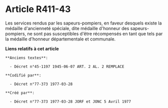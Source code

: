 # Article R411-43

Les services rendus par les sapeurs-pompiers, en faveur desquels existe la médaille d'ancienneté spéciale, dite médaille
d'honneur des sapeurs-pompiers, ne sont pas susceptibles d'être récompensés en tant que tels par la médaille d'honneur
départementale et communale.

**Liens relatifs à cet article**

	**Anciens textes**:

	  - Décret n°45-1197 1945-06-07 ART. 2 AL. 2 REMPLACE

	**Codifié par**:

	  - Décret n°77-373 1977-03-28

	**Créé par**:

	  - Décret n°77-373 1977-03-28 JORF et JONC 5 Avril 1977
